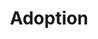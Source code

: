 ---
title: Adoption
longTitle: 'Adoption'
tags:
- gccommon
broaderTerm:
- "[[International adoption]]"
french:
- "[[Adoption]]"
relatedTerm:
- "[[Family law Adoptive parents]]"
---